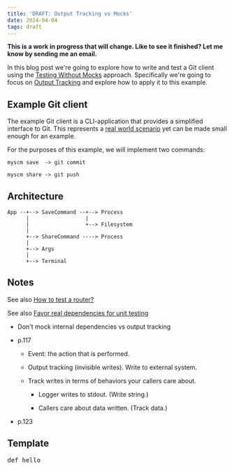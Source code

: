```yaml
---
title: 'DRAFT: Output Tracking vs Mocks'
date: 2024-04-04
tags: draft
---
```


**This is a work in progress that will change. Like to see it finished? Let me know by sending me an email.**

In this blog post we're going to explore how to write and test a Git client
using the [Testing Without
Mocks](https://www.jamesshore.com/v2/projects/nullables/testing-without-mocks)
approach. Specifically we're going to focus on [Output
Tracking](https://www.jamesshore.com/v2/projects/nullables/testing-without-mocks#output-tracking)
and explore how to apply it to this example.

## Example Git client

The example Git client is a CLI-application that provides a simplified
interface to Git. This represents a [real world scenario](https://gut-cli.dev/)
yet can be made small enough for an example.

For the purposes of this example, we will implement two commands:

```
myscm save  -> git commit

myscm share -> git push
```

## Architecture

```
App --+--> SaveCommand --+--> Process
      |                  |
      |                  +--> Filesystem
      |
      +--> ShareCommand ----> Process
      |
      +--> Args
      |
      +--> Terminal
```

## Notes

See also [How to test a router?](/writing/how-to-test-a-router/index.html)

See also [Favor real dependencies for unit
testing](https://stackoverflow.blog/2022/01/03/favor-real-dependencies-for-unit-testing/)

* Don't mock internal dependencies vs output tracking

* p.117

    * Event: the action that is performed.

    * Output tracking (invisible writes). Write to external system.

    * Track writes in terms of behaviors your callers care about.

        * Logger writes to stdout. (Write string.)

        * Callers care about data written. (Track data.)

* p.123

## Template

<div class="rliterate-code"><div class="rliterate-code-body"><div class="highlight"><pre><span></span><span class="k">def</span> <span class="nf">hello</span>
</pre></div>
</div></div>